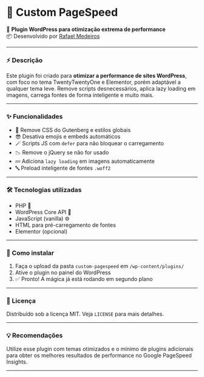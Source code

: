 # 🚀 Custom PageSpeed

🔧 **Plugin WordPress para otimização extrema de performance**  
📦 Desenvolvido por [Rafael Medeiros](https://github.com/rafacrt)

---

### ⚡ Descrição
Este plugin foi criado para **otimizar a performance de sites WordPress**, com foco no tema TwentyTwentyOne e Elementor, porém adaptável a qualquer tema leve. Remove scripts desnecessários, aplica lazy loading em imagens, carrega fontes de forma inteligente e muito mais.

---

### ✨ Funcionalidades
- 🚫 Remove CSS do Gutenberg e estilos globais
- 😎 Desativa emojis e embeds automáticos
- 🪄 Scripts JS com `defer` para não bloquear o carregamento
- 📉 Remove o jQuery se não for usado
- 💤 Adiciona `lazy loading` em imagens automaticamente
- 🔤 Preload inteligente de fontes `.woff2`

---

### 🛠️ Tecnologias utilizadas
- PHP 🐘
- WordPress Core API 🧩
- JavaScript (vanilla) ⚙️
- HTML para pré-carregamento de fontes
- Elementor (opcional)

---

### 🚀 Como instalar
1. Faça o upload da pasta `custom-pagespeed` em `/wp-content/plugins/`
2. Ative o plugin no painel do WordPress
3. ✅ Pronto! A mágica já está rodando em segundo plano

---

### 📜 Licença
Distribuído sob a licença MIT. Veja `LICENSE` para mais detalhes.

---

### 💡 Recomendações
Utilize esse plugin com temas otimizados e o mínimo de plugins adicionais para obter os melhores resultados de performance no Google PageSpeed Insights.

---
